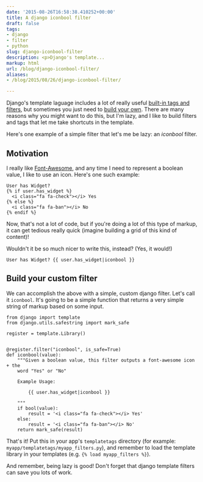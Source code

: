 ```yaml
---
date: '2015-08-26T16:58:38.410252+00:00'
title: A django iconbool filter
draft: false
tags:
- django
- filter
- python
slug: django-iconbool-filter
description: <p>Django's template...
markup: html
url: /blog/django-iconbool-filter/
aliases:
- /blog/2015/08/26/django-iconbool-filter/

---
```


<p>Django's template laguage includes a lot of really useful
<a href="https://docs.djangoproject.com/en/1.8/ref/templates/builtins/">
built-in tags and filters</a>, but sometimes you just need to
<a href="https://docs.djangoproject.com/en/1.8/howto/custom-template-tags/">
build your own</a>. There are many reasons why you might want to do this, but
I'm lazy, and I like to build filters and tags that let me take shortcuts
in the template.</p>

<p>Here's one example of a simple filter that let's me be lazy: an <em>iconbool</em> filter.</p>

<h2>Motivation</h2>

<p>I really like <a href="https://fortawesome.github.io/Font-Awesome/icons/">Font-Awesome</a>, and any time I need to represent a boolean value, I like to use an icon. Here's one such example:</p>


<pre><code class="html">User has Widget?
{% if user.has_widget %}
  &lt;i class="fa fa-check"&gt;&lt;/i&gt; Yes
{% else %}
  &lt;i class="fa fa-ban"&gt;&lt;/i&gt; No
{% endif %}</code></pre>

<p>Now, that's not a lot of code, but if you're doing a lot of this type of
markup, it can get tedious really quick (imagine building a grid of this kind of
content)!</p>


<p>Wouldn't it be so much nicer to write this, instead? (Yes, it would!)</p>
<pre><code class="html">User has Widget? {{ user.has_widget|iconbool }}</code></pre>

<h2>Build your custom filter</h2>

<p>We can accomplish the above with a simple, custom django filter. Let's call it
<code>iconbool</code>. It's going to be a simple function that returns a very
simple string of markup based on some input.</p>


<pre><code class="python">from django import template
from django.utils.safestring import mark_safe

register = template.Library()


@register.filter("iconbool", is_safe=True)
def iconbool(value):
    """Given a boolean value, this filter outputs a font-awesome icon + the
    word "Yes" or "No"

    Example Usage:

        {{ user.has_widget|iconbool }}

    """
    if bool(value):
        result = '&lt;i class="fa fa-check"&gt;&lt;/i&gt; Yes'
    else:
        result = '&lt;i class="fa fa-ban"&gt;&lt;/i&gt; No'
    return mark_safe(result)</code></pre>


<p>That's it! Put this in your app's <code>templatetags</code> directory
(for example: <code>myapp/templatetags/myapp_filters.py</code>), and remember to
load the template library in your templates (e.g. <code>{% load myapp_filters %}</code>).</p>

<p>And remember, being lazy is good! Don't forget that django template filters
can save you lots of work.</p>